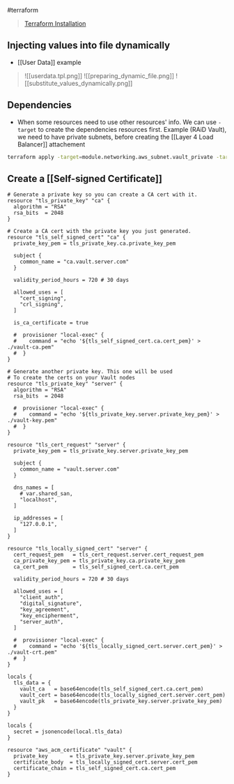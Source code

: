 #terraform
>[Terraform Installation](https://developer.hashicorp.com/terraform/downloads?product_intent=terraform)


## Injecting values into file dynamically 
- [[User Data]] example
>![[userdata.tpl.png]]
>![[preparing_dynamic_file.png]]
>![[substitute_values_dynamically.png]]

## Dependencies
- When some resources need to use other resources' info. We can use `-target` to create the dependencies resources first. Example (RAiD Vault), we need to have private subnets, before creating the [[Layer 4 Load Balancer]] attachement
```bash
terraform apply -target=module.networking.aws_subnet.vault_private -target=module.networking.aws_vpc.main --auto-approve && terraform apply --auto-approve
```

## Create a [[Self-signed Certificate]]
```hcl
# Generate a private key so you can create a CA cert with it.
resource "tls_private_key" "ca" {
  algorithm = "RSA"
  rsa_bits  = 2048
}

# Create a CA cert with the private key you just generated.
resource "tls_self_signed_cert" "ca" {
  private_key_pem = tls_private_key.ca.private_key_pem

  subject {
    common_name = "ca.vault.server.com"
  }

  validity_period_hours = 720 # 30 days

  allowed_uses = [
    "cert_signing",
    "crl_signing",
  ]

  is_ca_certificate = true

  #  provisioner "local-exec" {
  #    command = "echo '${tls_self_signed_cert.ca.cert_pem}' > ./vault-ca.pem"
  #  }
}

# Generate another private key. This one will be used
# To create the certs on your Vault nodes
resource "tls_private_key" "server" {
  algorithm = "RSA"
  rsa_bits  = 2048

  #  provisioner "local-exec" {
  #    command = "echo '${tls_private_key.server.private_key_pem}' > ./vault-key.pem"
  #  }
}

resource "tls_cert_request" "server" {
  private_key_pem = tls_private_key.server.private_key_pem

  subject {
    common_name = "vault.server.com"
  }

  dns_names = [
    # var.shared_san,
    "localhost",
  ]

  ip_addresses = [
    "127.0.0.1",
  ]
}

resource "tls_locally_signed_cert" "server" {
  cert_request_pem   = tls_cert_request.server.cert_request_pem
  ca_private_key_pem = tls_private_key.ca.private_key_pem
  ca_cert_pem        = tls_self_signed_cert.ca.cert_pem

  validity_period_hours = 720 # 30 days

  allowed_uses = [
    "client_auth",
    "digital_signature",
    "key_agreement",
    "key_encipherment",
    "server_auth",
  ]

  #  provisioner "local-exec" {
  #    command = "echo '${tls_locally_signed_cert.server.cert_pem}' > ./vault-crt.pem"
  #  }
}

locals {
  tls_data = {
    vault_ca   = base64encode(tls_self_signed_cert.ca.cert_pem)
    vault_cert = base64encode(tls_locally_signed_cert.server.cert_pem)
    vault_pk   = base64encode(tls_private_key.server.private_key_pem)
  }
}

locals {
  secret = jsonencode(local.tls_data)
}

resource "aws_acm_certificate" "vault" {
  private_key       = tls_private_key.server.private_key_pem
  certificate_body  = tls_locally_signed_cert.server.cert_pem
  certificate_chain = tls_self_signed_cert.ca.cert_pem
}
```